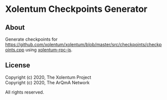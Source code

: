 # Xolentum Checkpoints Generator


## About

Generate checkpoints for https://github.com/xolentum/xolentum/blob/master/src/checkpoints/checkpoints.cpp using [xolentum-rpc-js](https://www.npmjs.com/package/@xolentum/xolentum-rpc-js).

## License

Copyright (c) 2020, The Xolentum Project   
Copyright (c) 2020, The ArQmA Network

All rights reserved.
